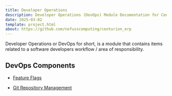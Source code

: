 ```yaml
---
title: Developer Operations
description: Developer Operations (DevOps) Module Documentation for Centurion ERP by No Fuss Computing
date: 2025-03-02
template: project.html
about: https://github.com/nofusscomputing/centurion_erp
---
```


Developer Operations or DevOps for short, is a module that contains items related to a software developers workflow / area of responsibility.


## DevOps Components

- [Feature Flags](./feature_flags.md)

- [Git Repository Management](./git_repository.md)
